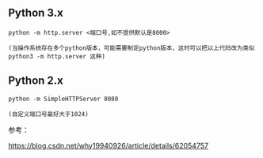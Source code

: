 ## Python 3.x

    python -m http.server <端口号,如不提供默认是8000>
    
    (当操作系统存在多个python版本，可能需要制定python版本，这时可以把以上代码改为类似 python3 -m http.server 这种)
    
  
## Python 2.x

    python -m SimpleHTTPServer 8080
  
    (自定义端口号最好大于1024)
  
  
  参考：
  
  https://blog.csdn.net/why19940926/article/details/62054757
  
